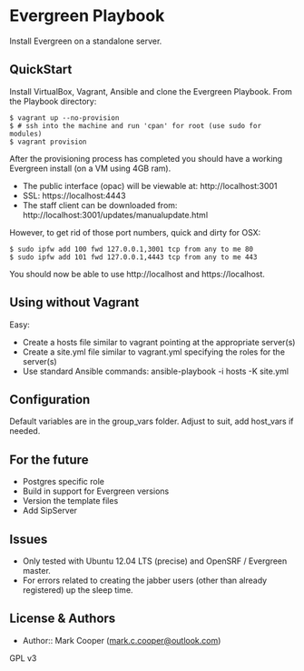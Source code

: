 Evergreen Playbook
==================

Install Evergreen on a standalone server.

QuickStart
----------

Install VirtualBox, Vagrant, Ansible and clone the Evergreen Playbook. From the Playbook directory:

	$ vagrant up --no-provision
	$ # ssh into the machine and run 'cpan' for root (use sudo for modules)
	$ vagrant provision

After the provisioning process has completed you should have a working Evergreen install (on a VM using 4GB ram).

- The public interface (opac) will be viewable at: http://localhost:3001
- SSL: https://localhost:4443
- The staff client can be downloaded from: http://localhost:3001/updates/manualupdate.html

However, to get rid of those port numbers, quick and dirty for OSX:

	$ sudo ipfw add 100 fwd 127.0.0.1,3001 tcp from any to me 80
	$ sudo ipfw add 101 fwd 127.0.0.1,4443 tcp from any to me 443

You should now be able to use http://localhost and https://localhost.

Using without Vagrant
---------------------

Easy:

- Create a hosts file similar to vagrant pointing at the appropriate server(s)
- Create a site.yml file similar to vagrant.yml specifying the roles for the server(s)
- Use standard Ansible commands: ansible-playbook -i hosts -K site.yml

Configuration
-------------

Default variables are in the group_vars folder. Adjust to suit, add host_vars if needed.

For the future
--------------

- Postgres specific role
- Build in support for Evergreen versions
- Version the template files
- Add SipServer

Issues
------

- Only tested with Ubuntu 12.04 LTS (precise) and OpenSRF / Evergreen master.
- For errors related to creating the jabber users (other than already registered) up the sleep time.

License & Authors
-----------------
- Author:: Mark Cooper (<mark.c.cooper@outlook.com>)

GPL v3
